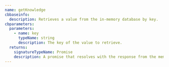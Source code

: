 ```yaml
---
name: getKnowledge
cbbaseinfo:
  description: Retrieves a value from the in-memory database by key.
cbparameters:
  parameters:
    - name: key
      typeName: string
      description: The key of the value to retrieve.
  returns:
    signatureTypeName: Promise
    description: A promise that resolves with the response from the memory get event.
---
```

<CBBaseInfo/> 
 <CBParameters/>